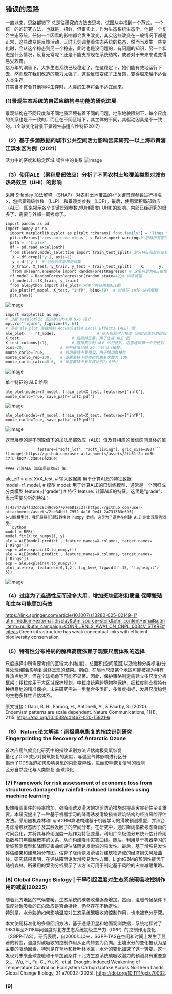 ## 错误的思路  
一直以来，思路都错了 总是往研究的方法去思考，试图从中找到一个范式，一个统一的的研究方法，也就是一招鲜，但事实上，作为生态系统生态学，他是一个复合生态系统，任何一个因素的影响都会发生改变，其实这些改变在一般情况下都是正常，这些改变是反馈活动，无时无刻调整着生态系统的稳态，然而当发生一些变化时，会从这个稳态到另一个稳态，此时也是没问题的，有问题的知识，另一个状态是什么情况，反复无常呢？还是不能支撑现在系统结构，或者对于未来来说变得易受攻击。  
亿万年的演替下，大多生态系统已经稳定了，在这稳定下，她们能有效地运行下去，然而现在我们改造的能力太强了，这些反馈变成了正反馈，变得越来越不适合人类生存。  
其实当不符合其他物种生存时，人类的生存将会不适宜而来。
### (1)景观生态系统的自适应结构与功能的研究进展
  景观结构在不同尺度和不同地质环境有着不同的问题，地形地貌限制下，每个尺度的关系也是不一致的，而且在不同区域下，其主体的不同，其驱动因素是不一致的。（全球变化背景下景观生态适应性特征2017）
### （2）基于多源数据的城市公共空间活力影响因素研究—以上海市黄浦江滨水区为例（2021）
活力中的密度和稳定区域   韧性中的关系 
![image](https://github.com/user-attachments/assets/6f045c1c-41d8-4a83-90d6-6357c4d67e76)

### （3）使用ALE（累积局部效应）分析了不同农村土地覆盖类型对城市热岛效应（UHI）的影响  
采用 SHapley 加法解释 （SHAP） 对农村土地覆盖的<*关键景观参数进行排名>，包括景观级参数 （LLP） 和景观类参数 （LCP）。最后，使用累积局部效应 （ALE） 图来揭示各个关键景观参数对UHI强度( UHII)的影响。内部已经研究的很多了，需要与外部一同考虑了。
```python
import pandas as pd
import numpy as np  
  import matplotlib.pyplot as pltplt.rcParams['font.family'] = 'Times New Roman'    
  plt.rcParams['axes.unicode_minus'] = Falseimport warnings# 忽略所有警告warnings.filterwarnings("ignore")    
  path = r"I.xlsx"    
  df = pd.read_excel(path)    
  from sklearn.model_selection import train_test_split# 划分特征和目标变量    
   X = df.drop(['y'], axis=1)   
   y = df['y']  # 划分训练集和测试集  
   X_train, X_test, y_train, y_test = train_test_split(    X,      y,     test_size=0.3,  random_state=42)   
   from sklearn.ensemble import RandomForestRegressor # 这里只是为ALE模型实现提供一个基础模型没有经过调参等# 初始化随机森林回归模型  
  rf_model = RandomForestRegressor(random_state=42)# 训练模型     
  rf_model.fit(X_train, y_train)    
  from alepython import ale_plot# 对单个特征绘制ALE图  
  ale_plot(rf_model, X_test, "infP", bins=50)  # 对特征 infP 进行解释   
  plt.show()
```
  ![image](https://github.com/user-attachments/assets/527c0d0b-66ec-4120-a29d-930b0f506b9a)

```python
import matplotlib as mpl
# 设置 matplotlib 图的默认大小为 9x6 英寸
mpl.rc("figure", figsize=(9, 6))
# 调用 ale_plot 函数绘制 Accumulated Local Effects (ALE) 图
ale_plot(    rf_model,                  # 传入机器学习模型（例如训练好的回归或分类模型）
X_test,                      # 数据特征集，用于生成 ALE 图
X_test.columns[:1],          # 选择要绘制 ALE 的特征列，这里选择第一个特征列
bins=20,                # 将特征值分成 20 个区间（箱数）
monte_carlo=True,       # 启用蒙特卡罗模拟，用于增加鲁棒性
monte_carlo_rep=100,    # 设置蒙特卡罗模拟的重复次数为 100
monte_carlo_ratio=0.6,  # 设置蒙特卡罗采样比例为 60%)
```
![image](https://github.com/user-attachments/assets/c94ac1eb-4ef7-40b0-9889-eaaf2c4666eb)

 单个特征的 ALE 绘图  
```
ale_plot(model=rf_model, train_set=X_test, features=["infC"], monte_carlo=True, save_path='infC.pdf')
```
 ![image](https://github.com/user-attachments/assets/d1255eaf-8308-417a-80f6-fc6c26a966f9)
```
ale_plot(model=rf_model, train_set=X_test, features=["infP"], monte_carlo=True, save_path='infP.pdf')
```
 ![image](https://github.com/user-attachments/assets/b7d9409c-abfc-41bd-b4e5-023c705c29fb)

这里展示的是不同取值下的加法局部效应（ALE）值及其相应的置信区间具体的值
```ale_eff = ale(X=X_test, model=rf_model, 
              feature=["sqft_lot", "sqft_living"], grid_size=100)```
![image](https://github.com/user-attachments/assets/2fb51f2b-ed8b-47fb-8027-c230bfb623b9)

#### 计算ALE（加法局部效应）值
```
ale_eff = ale(
    X=X_test,            # 输入数据集 用于计算ALE的特征数据
    model=rf_model,              # 模型 model: 用于计算ALE的已训练模型，通常是一个回归或分类模型
    feature=["grade"]      # 特征 feature: 计算ALE的特征，这里是“grade”，表示需要分析的特征
)
```
![4a7473a7fd3cbc9c49d957707e6812c3](https://github.com/user-attachments/assets/2ce34bdf-7952-4a16-9e41-2a731363e695)
在训练模型时，我们将特征矩阵转换为 numpy 数组。这是为了避免在创建 ALE 时出现警告消息。
```python
model = RFR()  
model.fit(X.to_numpy(), y)  
ale = ALE(model.predict , feature_names=X.columns, target_names=['Rings'])  
exp = ale.explain(X.to_numpy())   
ale = ALE(model.predict , feature_names=X.columns, target_names=['Rings'])
exp = ale.explain(X.to_numpy())
plot_ale(exp, features=[0,1,2], fig_kw={'figwidth':15, 'figheight': 5})
```
![image](https://github.com/user-attachments/assets/128142bf-0627-40e9-b44d-bdc0e68054fe)

### （4）过度为了连通性反而没多大用，增加斑块面积和质量 保障繁殖和生存可能更加有效 
https://link.springer.com/article/10.1007/s13280-025-02149-1?utm_medium=external_display&utm_source=stork&utm_content=email&utm_term=null&utm_campaign=CONR_JRNLS_AWA1_CN_CNPL_0034V_STKRE#citeas
Green infrastructure has weak conceptual links with efficient biodiversity conservation  
###  （5）特有性分布格局的解释高度依赖于观察尺度体系的选择
尺度选择中所需要考虑的区域大小(粒度)、总面积(空间范围)以及物种分类标准(分类处理)都会影响到最终呈现的结果。例如，在局地尺度某个地区可能被视为特有性热点地区，但在全球视角下可能不显著。因此，保护策略制定需建立多尺度分析框架：粗粒度用于大区域保护规划，中粒度统筹跨境物种保护，细粒度则支撑特有种栖息地的精准保护。未来研究需进一步整合多类群、多维度指标，发展尺度稳健的生物多样性评估体系。

原文链接：Daru, B. H., Farooq, H., Antonelli, A., & Faurby, S. (2020). Endemism patterns are scale dependent. Nature Communications, 11(1), 2115. https://doi.org/10.1038/s41467-020-15921-6
### （6） Nature论文解读：南极臭氧恢复的指纹识别研究 Fingerprinting the Recovery of Antarctic Ozone
首次应用气候变化研究中的指纹识别方法评估南极臭氧恢复  
量化了ODS减少对臭氧恢复的贡献，与温室气体影响进行区分  
揭示了ODS强迫如何影响臭氧的内部变异性，进而影响恢复信号的检测   
   区分自然变化与人类恢复 全球绿化 

### (7) Framework for risk assessment of economic loss from structures damaged by rainfall-induced landslides using machine learning
极端降雨事件的频率增加，强降雨诱发滑坡的灾前防范措施对提高灾害韧性至关重要。本研究提出了一种基于机器学习的降雨诱发滑坡损害建筑结构的经济风险评估方法。采用随机森林和LightGBM算法构建基于机器学习的滑坡预测模型，并综合考虑滑坡状态因子及其触发因子的空间分布。在研究中，通过降雨指数考虑降雨的时间变化，并将其与降雨强度一起作为特征变量。利用广义极值分布统计估计降雨指数与其年超越概率的关系，从而构建降雨灾害曲线。随后，利用基于机器学习的滑坡预测模型和降雨灾害曲线评估降雨诱发滑坡的易发性。最后，基于滑坡易发性评估结果和建筑物分布图，估算了降雨诱发滑坡对建筑物造成的经济损失风险曲线。研究结果表明，在评估降雨诱发滑坡易发性方面，LightGBM的预测性能优于随机森林。所采用的案例分析展示了该方法可用于制定基于风险的灾害减缓策略。

### (8) Global Change Biology | 干旱引起温度对生态系统碳吸收控制作用的减弱(20225)
 随着北方地区的气候变暖，生态系统的碳吸收量逐渐增加。然而，温暖气候条件下温度对碳吸收的正向效应是否会持续，仍然存在不确定性。  
 特别是，水分胁迫如何影响温度对生态系统碳吸收的控制作用，也未被充分研究。  
 
本文使用标准化的多重回归方法，基于遥感卫星和地面观测数据，系统地探讨了1983年至2018年间温度对北方生态系统初级生产力（GPP）的控制作用变化（SGPP-TAS）。研究表明，自2000年以来，SGPP-TAS在空间和时间上发生了显著的转变，温度对碳吸收的控制作用从正向转变为负向。土壤水分的变化被认为是主要的驱动因素，特别是在草地和针叶林地区，水分的变化加速了这一转变。这一发现对未来全球变暖和干旱加剧条件下北方生态系统碳吸收潜力的预测具有重要意义。
Wu, H., Fu, C., Yu, K., et al. Drought-Induced Weakening of Temperature Control on Ecosystem Carbon Uptake Across Northern Lands. Global Change Biology, 31:e70032 (2025). https://doi.org/10.1111/gcb.70032.

### (9) 
 
